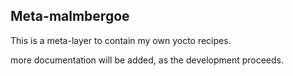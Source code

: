 ## Meta-malmbergoe

This is a meta-layer to contain my own yocto recipes.

more documentation will be added, as the development proceeds.